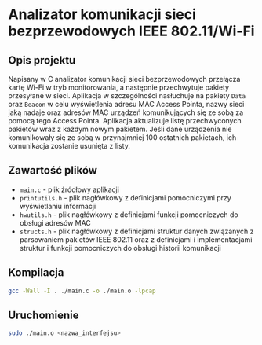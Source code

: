 # Analizator komunikacji sieci bezprzewodowych IEEE 802.11/Wi-Fi

## Opis projektu

Napisany w C analizator komunikacji sieci bezprzewodowych przełącza kartę Wi-Fi w tryb monitorowania, a następnie przechwytuje pakiety przesyłane w sieci. Aplikacja w szczególności nasłuchuje na pakiety `Data` oraz `Beacon` w celu wyświetlenia adresu MAC Access Pointa, nazwy sieci jaką nadaje oraz adresów MAC urządzeń komunikujących się ze sobą za pomocą tego Access Pointa. Aplikacja aktualizuje listę przechwyconych pakietów wraz z każdym nowym pakietem. Jeśli dane urządzenia nie komunikowały się ze sobą w przynajmniej 100 ostatnich pakietach, ich komunikacja zostanie usunięta z listy.

## Zawartość plików

- `main.c` - plik źródłowy aplikacji
- `printutils.h` - plik nagłówkowy z definicjami pomocniczymi przy wyświetlaniu informacji
- `hwutils.h` - plik nagłówkowy z definicjami funkcji pomocniczych do obsługi adresów MAC
- `structs.h` - plik nagłówkowy z definicjami struktur danych związanych z parsowaniem pakietów IEEE 802.11 oraz z definicjami i implementacjami struktur i funkcji pomocniczych do obsługi historii komunikacji

## Kompilacja

```bash
gcc -Wall -I . ./main.c -o ./main.o -lpcap
```

## Uruchomienie

```bash
sudo ./main.o <nazwa_interfejsu>
```